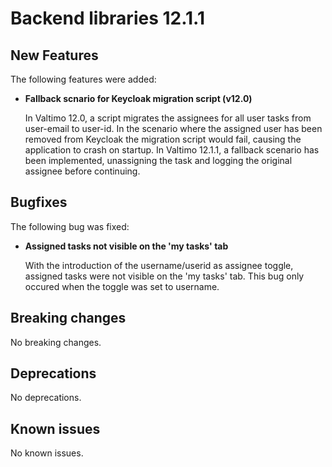 # Backend libraries 12.1.1

## New Features

The following features were added:

* **Fallback scnario for Keycloak migration script (v12.0)**

  In Valtimo 12.0, a script migrates the assignees for all user tasks from user-email to user-id.
  In the scenario where the assigned user has been removed from Keycloak the migration script would fail, causing the application to crash on startup.
  In Valtimo 12.1.1, a fallback scenario has been implemented, unassigning the task and logging the original assignee before continuing.

## Bugfixes

The following bug was fixed:

* **Assigned tasks not visible on the 'my tasks' tab**

  With the introduction of the username/userid as assignee toggle, assigned tasks were not visible on the 'my tasks' tab.
  This bug only occured when the toggle was set to username.

## Breaking changes

No breaking changes.

## Deprecations

No deprecations.

## Known issues

No known issues.
